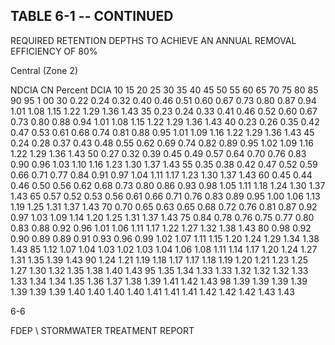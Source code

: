 <!-- NEEDS USER REVIEW -->
## TABLE  6-1 -- CONTINUED 
 
REQUIRED  RETENTION  DEPTHS  TO  ACHIEVE  AN 
ANNUAL  REMOVAL  EFFICIENCY  OF 80% 
 
Central (Zone 2)
 
 
NDCIA 
CN 
Percent DCIA 
10 
15 
20 
25 
30 
35 
40 
45 
50 
55 
60 
65 
70 
75 
80 
85 
90 
95 
1 00 
30 
0.22 
0.24 
0.32 
0.40 
0.46 
0.51 
0.60 
0.67 
0.73 
0.80 
0.87 
0.94 
1.01 
1.08 
1.15 
1.22 
1.29 
1.36 
1.43 
35 
0.23 
0.24 
0.33 
0.41 
0.46 
0.52 
0.60 
0.67 
0.73 
0.80 
0.88 
0.94 
1.01 
1.08 
1.15 
1.22 
1.29 
1.36 
1.43 
40 
0.23 
0.26 
0.35 
0.42 
0.47 
0.53 
0.61 
0.68 
0.74 
0.81 
0.88 
0.95 
1.01 
1.09 
1.16 
1.22 
1.29 
1.36 
1.43 
45 
0.24 
0.28 
0.37 
0.43 
0.48 
0.55 
0.62 
0.69 
0.74 
0.82 
0.89 
0.95 
1.02 
1.09 
1.16 
1.22 
1.29 
1.36 
1.43 
50 
0.27 
0.32 
0.39 
0.45 
0.49 
0.57 
0.64 
0.70 
0.76 
0.83 
0.90 
0.96 
1.03 
1.10 
1.16 
1.23 
1.30 
1.37 
1.43 
55 
0.35 
0.38 
0.42 
0.47 
0.52 
0.59 
0.66 
0.71 
0.77 
0.84 
0.91 
0.97 
1.04 
1.11 
1.17 
1.23 
1.30 
1.37 
1.43 
60 
0.45 
0.44 
0.46 
0.50 
0.56 
0.62 
0.68 
0.73 
0.80 
0.86 
0.93 
0.98 
1.05 
1.11 
1.18 
1.24 
1.30 
1.37 
1.43 
65 
0.57 
0.52 
0.53 
0.56 
0.61 
0.66 
0.71 
0.76 
0.83 
0.89 
0.95 
1.00 
1.06 
1.13 
1.19 
1.25 
1.31 
1.37 
1.43 
70 
0.70 
0.65 
0.63 
0.65 
0.68 
0.72 
0.76 
0.81 
0.87 
0.92 
0.97 
1.03 
1.09 
1.14 
1.20 
1.25 
1.31 
1.37 
1.43 
75 
0.84 
0.78 
0.76 
0.75 
0.77 
0.80 
0.83 
0.88 
0.92 
0.96 
1.01 
1.06 
1.11 
1.17 
1.22 
1.27 
1.32 
1.38 
1.43 
80 
0.98 
0.92 
0.90 
0.89 
0.89 
0.91 
0.93 
0.96 
0.99 
1.02 
1.07 
1.11 
1.15 
1.20 
1.24 
1.29 
1.34 
1.38 
1.43 
85 
1.12 
1.07 
1.04 
1.03 
1.02 
1.03 
1.04 
1.06 
1.08 
1.11 
1.14 
1.17 
1.20 
1.24 
1.27 
1.31 
1.35 
1.39 
1.43 
90 
1.24 
1.21 
1.19 
1.18 
1.17 
1.17 
1.18 
1.19 
1.20 
1.21 
1.23 
1.25 
1.27 
1.30 
1.32 
1.35 
1.38 
1.40 
1.43 
95 
1.35 
1.34 
1.33 
1.33 
1.32 
1.32 
1.32 
1.33 
1.33 
1.34 
1.34 
1.35 
1.36 
1.37 
1.38 
1.39 
1.41 
1.42 
1.43 
98 
1.39 
1.39 
1.39 
1.39 
1.39 
1.39 
1.39 
1.40 
1.40 
1.40 
1.40 
1.41 
1.41 
1.41 
1.42 
1.42 
1.42 
1.43 
1.43 
 
 
6-6

FDEP \ STORMWATER  TREATMENT  REPORT
